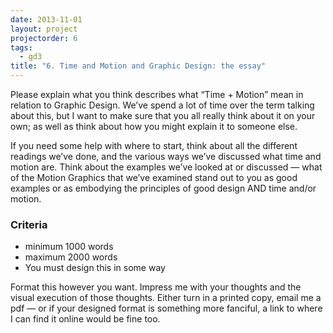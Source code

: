 ```yaml
--- 
date: 2013-11-01
layout: project
projectorder: 6
tags: 
  - gd3
title: "6. Time and Motion and Graphic Design: the essay"
---
```


Please explain what you think describes what “Time + Motion” mean in relation to Graphic Design. We’ve spend a lot of time over the term talking about this, but I want to make sure that you all really think about it on your own; as well as think about how you might explain it to someone else.

If you need some help with where to start, think about all the different readings we’ve done, and the various ways we’ve discussed what time and motion are. Think about the examples we’ve looked at or discussed — what of the Motion Graphics that we’ve examined stand out to you as good examples or as embodying the principles of good design AND time and/or motion.

### Criteria

- minimum 1000 words
- maximum 2000 words
- You must design this in some way 

Format this however you want. Impress me with your thoughts and the visual execution of those thoughts. Either turn in a printed copy, email me a pdf — or if your designed format is something more fanciful, a link to where I can find it online would be fine too.

